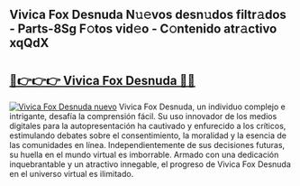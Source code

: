 ## Vivica Fox Desnuda N𝚞𝚎vos desn𝚞dos filtr𝚊dos - Parts-8Sg F𝚘tos vid𝚎o - C𝚘ntenido atr𝚊ctivo xqQdX

# <h2><a href="http://mb0082s.tromn.icu/?c=Vivica+Fox+Desnuda">🔗👉👉👉 Vivica Fox Desnuda 🔗🔗</a></h2>

[![Vivica Fox Desnuda nuevo](https://i.imgur.com/pEAQMta.gif)](http://mb0082s.tromn.icu/?c=Vivica+Fox+Desnuda)
Vivica Fox Desnuda, un individuo complejo e intrigante, desafía la comprensión fácil. Su uso innovador de los medios digitales para la autopresentación ha cautivado y enfurecido a los críticos, estimulando debates sobre el consentimiento, la moralidad y la esencia de las comunidades en línea. Independientemente de sus decisiones futuras, su huella en el mundo virtual es imborrable. Armado con una dedicación inquebrantable y un atractivo innegable, el progreso de Vivica Fox Desnuda en el universo virtual es ilimitado.

